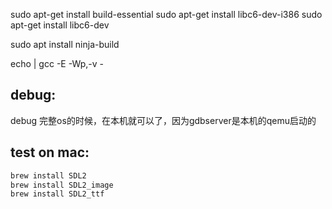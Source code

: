 sudo apt-get install build-essential
sudo apt-get install libc6-dev-i386
sudo apt-get install libc6-dev

sudo apt install ninja-build

echo | gcc -E -Wp,-v -

## debug:
debug 完整os的时候，在本机就可以了，因为gdbserver是本机的qemu启动的


## test on mac:
```bash
brew install SDL2
brew install SDL2_image
brew install SDL2_ttf
```
